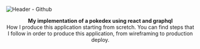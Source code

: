 ![Header  - Github](https://user-images.githubusercontent.com/32436485/73615683-6bc65a00-460a-11ea-84ed-e6bbe63780b0.png)

<div align="center"><strong>My implementation of a pokedex using react and graphql</strong></div>
<div align="center">How I produce this application starting from scretch. You can find steps that I follow in order to produce this application, from wireframing to production deploy.</div>

<div align="center">

</div>
